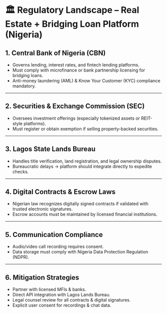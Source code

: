# 🏛 Regulatory Landscape – Real Estate + Bridging Loan Platform (Nigeria)

## 1. Central Bank of Nigeria (CBN)

- Governs lending, interest rates, and fintech lending platforms.  
- Must comply with microfinance or bank partnership licensing for bridging loans.  
- Anti-money laundering (AML) & Know Your Customer (KYC) compliance mandatory.  

---

## 2. Securities & Exchange Commission (SEC)

- Oversees investment offerings (especially tokenized assets or REIT-style platforms).  
- Must register or obtain exemption if selling property-backed securities.  

---

## 3. Lagos State Lands Bureau

- Handles title verification, land registration, and legal ownership disputes.  
- Bureaucratic delays → platform should integrate directly to expedite checks.  

---

## 4. Digital Contracts & Escrow Laws

- Nigerian law recognizes digitally signed contracts if validated with trusted electronic signatures.  
- Escrow accounts must be maintained by licensed financial institutions.  

---

## 5. Communication Compliance

- Audio/video call recording requires consent.  
- Data storage must comply with Nigeria Data Protection Regulation (NDPR).  

---

## 6. Mitigation Strategies

- Partner with licensed MFIs & banks.  
- Direct API integration with Lagos Lands Bureau.  
- Legal counsel review for all contracts & digital signatures.  
- Explicit user consent for recordings & chat data.  
